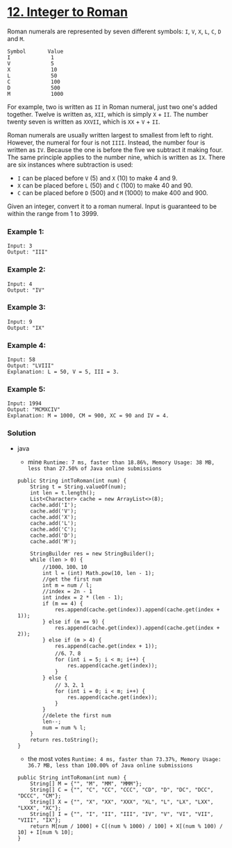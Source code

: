 # [12. Integer to Roman](https://leetcode.com/problems/integer-to-roman/)

Roman numerals are represented by seven different symbols: `I`, `V`, `X`, `L`, `C`, `D` and `M`.
```
Symbol       Value
I             1
V             5
X             10
L             50
C             100
D             500
M             1000
```
For example, two is written as `II` in Roman numeral, just two one's added together. Twelve is written as, `XII`, which is simply `X` + `II`. The number twenty seven is written as `XXVII`, which is `XX` + `V` + `II`.

Roman numerals are usually written largest to smallest from left to right. However, the numeral for four is not `IIII`. Instead, the number four is written as `IV`. Because the one is before the five we subtract it making four. The same principle applies to the number nine, which is written as `IX`. There are six instances where subtraction is used:

* `I` can be placed before `V` (5) and `X` (10) to make 4 and 9. 
* `X` can be placed before `L` (50) and `C` (100) to make 40 and 90. 
* `C` can be placed before `D` (500) and `M` (1000) to make 400 and 900.

Given an integer, convert it to a roman numeral. Input is guaranteed to be within the range from 1 to 3999.

### Example 1:
```
Input: 3
Output: "III"
```

### Example 2:
```
Input: 4
Output: "IV"
```

### Example 3:
```
Input: 9
Output: "IX"
```

### Example 4:
```
Input: 58
Output: "LVIII"
Explanation: L = 50, V = 5, III = 3.
```

### Example 5:
```
Input: 1994
Output: "MCMXCIV"
Explanation: M = 1000, CM = 900, XC = 90 and IV = 4.
```


### Solution
* java 
  * mine `Runtime: 7 ms, faster than 18.86%, Memory Usage: 38 MB, less than 27.50% of Java online submissions`
  ```
  public String intToRoman(int num) {
      String t = String.valueOf(num);
      int len = t.length();
      List<Character> cache = new ArrayList<>(8);
      cache.add('I');
      cache.add('V');
      cache.add('X');
      cache.add('L');
      cache.add('C');
      cache.add('D');
      cache.add('M');

      StringBuilder res = new StringBuilder();
      while (len > 0) {
          //1000、100、10
          int l = (int) Math.pow(10, len - 1);
          //get the first num
          int m = num / l;
          //index = 2n - 1
          int index = 2 * (len - 1);
          if (m == 4) {
              res.append(cache.get(index)).append(cache.get(index + 1));
          } else if (m == 9) {
              res.append(cache.get(index)).append(cache.get(index + 2));
          } else if (m > 4) {
              res.append(cache.get(index + 1));
              //6、7、8
              for (int i = 5; i < m; i++) {
                  res.append(cache.get(index));
              }
          } else {
              // 3、2、1
              for (int i = 0; i < m; i++) {
                  res.append(cache.get(index));
              }
          }
          //delete the first num
          len--;
          num = num % l;
      }
      return res.toString();
  }
  ```
  
  * the most votes `Runtime: 4 ms, faster than 73.37%, Memory Usage: 36.7 MB, less than 100.00% of Java online submissions`
  ```
  public String intToRoman(int num) {
      String[] M = {"", "M", "MM", "MMM"};
      String[] C = {"", "C", "CC", "CCC", "CD", "D", "DC", "DCC", "DCCC", "CM"};
      String[] X = {"", "X", "XX", "XXX", "XL", "L", "LX", "LXX", "LXXX", "XC"};
      String[] I = {"", "I", "II", "III", "IV", "V", "VI", "VII", "VIII", "IX"};
      return M[num / 1000] + C[(num % 1000) / 100] + X[(num % 100) / 10] + I[num % 10];
  }
  ```
